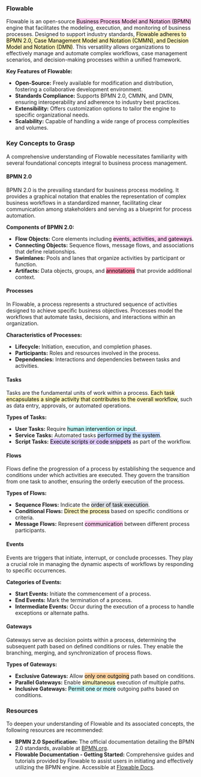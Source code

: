 ### Flowable

Flowable is an open-source <mark style="background: #FFB8EBA6;">Business Process Model and Notation (BPMN)</mark> engine that facilitates the modeling, execution, and monitoring of business processes. Designed to support industry standards, <mark style="background: #FFF3A3A6;">Flowable adheres to BPMN 2.0, Case Management Model and Notation (CMMN), and Decision Model and Notation (DMN)</mark>. This versatility allows organizations to effectively manage and automate complex workflows, case management scenarios, and decision-making processes within a unified framework.

**Key Features of Flowable:**

- **Open-Source:** Freely available for modification and distribution, fostering a collaborative development environment.
- **Standards Compliance:** Supports BPMN 2.0, CMMN, and DMN, ensuring interoperability and adherence to industry best practices.
- **Extensibility:** Offers customization options to tailor the engine to specific organizational needs.
- **Scalability:** Capable of handling a wide range of process complexities and volumes.

### Key Concepts to Grasp

A comprehensive understanding of Flowable necessitates familiarity with several foundational concepts integral to business process management.

#### BPMN 2.0

BPMN 2.0 is the prevailing standard for business process modeling. It provides a graphical notation that enables the representation of complex business workflows in a standardized manner, facilitating clear communication among stakeholders and serving as a blueprint for process automation.

**Components of BPMN 2.0:**

- **Flow Objects:** Core elements including <mark style="background: #FFB8EBA6;">events, activities, and gateways</mark>.
- **Connecting Objects:** Sequence flows, message flows, and associations that define relationships.
- **Swimlanes:** Pools and lanes that organize activities by participant or function.
- **Artifacts:** Data objects, groups, and <mark style="background: #FF5582A6;">annotations</mark> that provide additional context.

#### Processes

In Flowable, a process represents a structured sequence of activities designed to achieve specific business objectives. Processes model the workflows that automate tasks, decisions, and interactions within an organization.

**Characteristics of Processes:**

- **Lifecycle:** Initiation, execution, and completion phases.
- **Participants:** Roles and resources involved in the process.
- **Dependencies:** Interactions and dependencies between tasks and activities.

#### Tasks

Tasks are the fundamental units of work within a process. <mark style="background: #FFF3A3A6;">Each task encapsulates a single activity that contributes to the overall workflow</mark>, such as data entry, approvals, or automated operations.

**Types of Tasks:**

- **User Tasks:** Require <mark style="background: #ABF7F7A6;">human intervention or input</mark>.
- **Service Tasks:** Automated tasks <mark style="background: #ADCCFFA6;">performed by the system</mark>.
- **Script Tasks:** <mark style="background: #D2B3FFA6;">Execute scripts or code snippets</mark> as part of the workflow.

#### Flows

Flows define the progression of a process by establishing the sequence and conditions under which activities are executed. They govern the transition from one task to another, ensuring the orderly execution of the process.

**Types of Flows:**

- **Sequence Flows:** Indicate the <mark style="background: #CACFD9A6;">order of task execution</mark>.
- **Conditional Flows:** <mark style="background: #FFF3A3A6;">Direct the process</mark> based on specific conditions or criteria.
- **Message Flows:** Represent <mark style="background: #FFB8EBA6;">communication</mark> between different process participants.

#### Events

Events are triggers that initiate, interrupt, or conclude processes. They play a crucial role in managing the dynamic aspects of workflows by responding to specific occurrences.

**Categories of Events:**

- **Start Events:** Initiate the commencement of a process.
- **End Events:** Mark the termination of a process.
- **Intermediate Events:** Occur during the execution of a process to handle exceptions or alternate paths.

#### Gateways

Gateways serve as decision points within a process, determining the subsequent path based on defined conditions or rules. They enable the branching, merging, and synchronization of process flows.

**Types of Gateways:**

- **Exclusive Gateways:** Allow <mark style="background: #FFB86CA6;">only one outgoing</mark> path based on conditions.
- **Parallel Gateways:** Enable <mark style="background: #FFF3A3A6;">simultaneous</mark> execution of multiple paths.
- **Inclusive Gateways:** <mark style="background: #ABF7F7A6;">Permit one or more</mark> outgoing paths based on conditions.

### Resources

To deepen your understanding of Flowable and its associated concepts, the following resources are recommended:

- **BPMN 2.0 Specification:** The official documentation detailing the BPMN 2.0 standards, available at [BPMN.org](https://www.bpmn.org/).
- **Flowable Documentation - Getting Started:** Comprehensive guides and tutorials provided by Flowable to assist users in initiating and effectively utilizing the BPMN engine. Accessible at [Flowable Docs](https://flowable.com/open-source/docs/).

